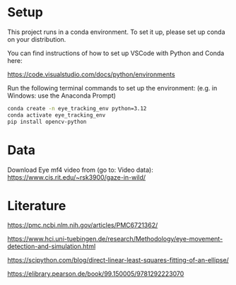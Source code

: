 # Setup

This project runs in a conda environment.
To set it up, please set up conda on your distribution.

You can find instructions of how to set up VSCode with Python and Conda here:

https://code.visualstudio.com/docs/python/environments

Run the following terminal commands to set up the environment:
(e.g. in Windows: use the Anaconda Prompt)

```bash
conda create -n eye_tracking_env python=3.12
conda activate eye_tracking_env
pip install opencv-python
```

# Data
Download Eye mf4 video from (go to: Video data):
https://www.cis.rit.edu/~rsk3900/gaze-in-wild/


# Literature
https://pmc.ncbi.nlm.nih.gov/articles/PMC6721362/

https://www.hci.uni-tuebingen.de/research/Methodology/eye-movement-detection-and-simulation.html

https://scipython.com/blog/direct-linear-least-squares-fitting-of-an-ellipse/

https://elibrary.pearson.de/book/99.150005/9781292223070

